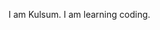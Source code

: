 <!DOCTYPE html>
<html>
<head>
<title>Hello People</title>
<body>
<p>
I am Kulsum. I am learning coding.
</p>

</body>
</head>
</html>
